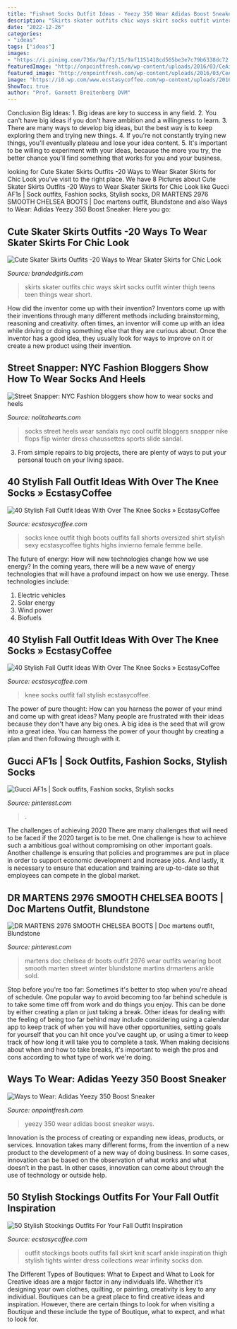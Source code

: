 ```yaml
---
title: "Fishnet Socks Outfit Ideas - Yeezy 350 Wear Adidas Boost Sneaker Ways"
description: "Skirts skater outfits chic ways skirt socks outfit winter thigh teens teen things wear short"
date: "2022-12-26"
categories:
- "ideas"
tags: ["ideas"]
images:
- "https://i.pinimg.com/736x/9a/f1/15/9af1151418cd565be3e7c79b6338dc72.jpg"
featuredImage: "http://onpointfresh.com/wp-content/uploads/2016/03/CeAicA-WIAAWa22.jpg"
featured_image: "http://onpointfresh.com/wp-content/uploads/2016/03/CeAicA-WIAAWa22.jpg"
image: "https://i0.wp.com/www.ecstasycoffee.com/wp-content/uploads/2016/10/Over-The-Knee-Socks-34.jpg?resize=564%2C849"
ShowToc: true
author: "Prof. Garnett Breitenberg DVM"
---
```



Conclusion
Big Ideas: 1. Big ideas are key to success in any field.
2. You can't have big ideas if you don't have ambition and a willingness to learn.
3. There are many ways to develop big ideas, but the best way is to keep exploring them and trying new things.
4. If you're not constantly trying new things, you'll eventually plateau and lose your idea content.
5. It's important to be willing to experiment with your ideas, because the more you try, the better chance you'll find something that works for you and your business.

	

		
looking for Cute Skater Skirts Outfits -20 Ways to Wear Skater Skirts for Chic Look you've visit to the right place. We have 8 Pictures about Cute Skater Skirts Outfits -20 Ways to Wear Skater Skirts for Chic Look like Gucci AF1s | Sock outfits, Fashion socks, Stylish socks, DR MARTENS 2976 SMOOTH CHELSEA BOOTS | Doc martens outfit, Blundstone and also Ways to Wear: Adidas Yeezy 350 Boost Sneaker. Here you go:
		
    
## Cute Skater Skirts Outfits -20 Ways To Wear Skater Skirts For Chic Look

<img loading=lazy src="http://www.brandedgirls.com/wp-content/uploads/2015/08/9044c6530fbe9a2928f085d16cea02fa.jpg" onerror="this.onerror=null;this.src='https://tse4.mm.bing.net/th?id=OIP.Fh2dMiNDgpfPLIab_nXeTQAAAA&amp;pid=15.1';" alt="Cute Skater Skirts Outfits -20 Ways to Wear Skater Skirts for Chic Look">

_Source: brandedgirls.com_

>skirts skater outfits chic ways skirt socks outfit winter thigh teens teen things wear short. 

	

How did the inventor come up with their invention?
Inventors come up with their inventions through many different methods including brainstorming, reasoning and creativity. often times, an inventor will come up with an idea while driving or doing something else that they are curious about. Once the inventor has a good idea, they usually look for ways to improve on it or create a new product using their invention.

    
## Street Snapper: NYC Fashion Bloggers Show How To Wear Socks And Heels

<img loading=lazy src="http://www.nolitahearts.com/wp-content/uploads/2014/12/socks-and-sandals-model-street-style-nyc.jpg" onerror="this.onerror=null;this.src='https://tse3.mm.bing.net/th?id=OIP.8Mu4SjbHwbkL6SwI4BoKswHaKz&amp;pid=15.1';" alt="Street Snapper: NYC Fashion bloggers show how to wear socks and heels">

_Source: nolitahearts.com_

>socks street heels wear sandals nyc cool outfit bloggers snapper nike flops flip winter dress chaussettes sports slide sandal. 

	

3. From simple repairs to big projects, there are plenty of ways to put your personal touch on your living space.

    
## 40 Stylish Fall Outfit Ideas With Over The Knee Socks » EcstasyCoffee

<img loading=lazy src="https://i0.wp.com/www.ecstasycoffee.com/wp-content/uploads/2016/10/Over-The-Knee-Socks-34.jpg?resize=564%2C849" onerror="this.onerror=null;this.src='https://tse1.mm.bing.net/th?id=OIP.WtJrNCLIq0QJiuIHALybzgHaLJ&amp;pid=15.1';" alt="40 Stylish Fall Outfit Ideas With Over The Knee Socks » EcstasyCoffee">

_Source: ecstasycoffee.com_

>socks knee outfit thigh boots outfits fall shorts oversized shirt stylish sexy ecstasycoffee tights highs invierno female femme belle. 

	

The future of energy: How will new technologies change how we use energy?
In the coming years, there will be a new wave of energy technologies that will have a profound impact on how we use energy. These technologies include: 
1. Electric vehicles
2. Solar energy
3. Wind power
4. Biofuels

    
## 40 Stylish Fall Outfit Ideas With Over The Knee Socks » EcstasyCoffee

<img loading=lazy src="https://i2.wp.com/www.ecstasycoffee.com/wp-content/uploads/2016/10/Over-The-Knee-Socks-31.jpg" onerror="this.onerror=null;this.src='https://tse2.mm.bing.net/th?id=OIP.DF_RGyf3a0mZgUd6tIdTUQHaLH&amp;pid=15.1';" alt="40 Stylish Fall Outfit Ideas With Over The Knee Socks » EcstasyCoffee">

_Source: ecstasycoffee.com_

>knee socks outfit fall stylish ecstasycoffee. 

	

The power of pure thought: How can you harness the power of your mind and come up with great ideas?
Many people are frustrated with their ideas because they don't have any big ones. A big idea is the seed that will grow into a great idea. You can harness the power of your thought by creating a plan and then following through with it.

    
## Gucci AF1s | Sock Outfits, Fashion Socks, Stylish Socks

<img loading=lazy src="https://i.pinimg.com/736x/9a/f1/15/9af1151418cd565be3e7c79b6338dc72.jpg" onerror="this.onerror=null;this.src='https://tse2.mm.bing.net/th?id=OIP.YEytxLU4I86BxyCbYa2HkwHaJQ&amp;pid=15.1';" alt="Gucci AF1s | Sock outfits, Fashion socks, Stylish socks">

_Source: pinterest.com_

>. 

	

The challenges of achieving 2020
There are many challenges that will need to be faced if the 2020 target is to be met. One challenge is how to achieve such a ambitious goal without compromising on other important goals. Another challenge is ensuring that policies and programmes are put in place in order to support economic development and increase jobs. And lastly, it is necessary to ensure that education and training are up-to-date so that employees can compete in the global market.

    
## DR MARTENS 2976 SMOOTH CHELSEA BOOTS | Doc Martens Outfit, Blundstone

<img loading=lazy src="https://i.pinimg.com/736x/a3/d8/dd/a3d8ddac0d6a1f107abdf3b59ec51afe--doc-martens-outfit-scarf-outfits.jpg" onerror="this.onerror=null;this.src='https://tse1.mm.bing.net/th?id=OIP.8UMS2glOcoI6XXuaXf6ThQHaLH&amp;pid=15.1';" alt="DR MARTENS 2976 SMOOTH CHELSEA BOOTS | Doc martens outfit, Blundstone">

_Source: pinterest.com_

>martens doc chelsea dr boots outfit 2976 wear outfits wearing boot smooth marten street winter blundstone martins drmartens ankle sold. 

	

Stop before you're too far: Sometimes it's better to stop when you're ahead of schedule.
One popular way to avoid becoming too far behind schedule is to take some time off from work and do things you enjoy. This can be done by either creating a plan or just taking a break. Other ideas for dealing with the feeling of being too far behind may include considering using a calendar app to keep track of when you will have other opportunities, setting goals for yourself that you can hit once you've caught up, or using a timer to keep track of how long it will take you to complete a task. When making decisions about when and how to take breaks, it's important to weigh the pros and cons according to what type of work we're doing.

    
## Ways To Wear: Adidas Yeezy 350 Boost Sneaker

<img loading=lazy src="http://onpointfresh.com/wp-content/uploads/2016/03/CeAicA-WIAAWa22.jpg" onerror="this.onerror=null;this.src='https://tse1.mm.bing.net/th?id=OIP.yfU8QHlhpqqSI8FfjfZj5wHaHa&amp;pid=15.1';" alt="Ways to Wear: Adidas Yeezy 350 Boost Sneaker">

_Source: onpointfresh.com_

>yeezy 350 wear adidas boost sneaker ways. 

	

Innovation is the process of creating or expanding new ideas, products, or services. Innovation takes many different forms, from the invention of a new product to the development of a new way of doing business. In some cases, innovation can be based on the observation of what works and what doesn’t in the past. In other cases, innovation can come about through the use of technology or outside help.

    
## 50 Stylish Stockings Outfits For Your Fall Outfit Inspiration

<img loading=lazy src="https://i2.wp.com/www.ecstasycoffee.com/wp-content/uploads/2016/10/Stockings-Outfit-11.jpg" onerror="this.onerror=null;this.src='https://tse3.mm.bing.net/th?id=OIP.DfYDZpY6Ci3ps5gpqPqpNgHaKy&amp;pid=15.1';" alt="50 Stylish Stockings Outfits For Your Fall Outfit Inspiration">

_Source: ecstasycoffee.com_

>outfit stockings boots outfits fall skirt knit scarf ankle inspiration thigh stylish tights winter dress collections wear infinity socks don. 

	

The Different Types of Boutiques: What to Expect and What to Look for
Creative ideas are a major factor in any individuals life. Whether it’s designing your own clothes, quilting, or painting, creativity is key to any individual. Boutiques can be a great place to find creative ideas and inspiration. However, there are certain things to look for when visiting a Boutique and these include the type of Boutique, what to expect, and what to look for.

